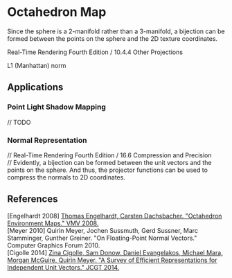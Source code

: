 # Octahedron Map  

Since the sphere is a 2-manifold rather than a 3-manifold, a bijection can be formed between the points on the sphere and the 2D texture coordinates.  

Real-Time Rendering Fourth Edition / 10.4.4 Other Projections  

L1 (Manhattan) norm  

## Applications  

### Point Light Shadow Mapping  

// TODO  

### Normal Representation  

// Real-Time Rendering Fourth Edition / 16.6 Compression and Precision  
// Evidently, a bijection can be formed between the unit vectors and the points on the sphere. And thus, the projector functions can be used to compress the normals to 2D coordinates.  

## References  
\[Engelhardt 2008\] [Thomas Engelhardt, Carsten Dachsbacher. "Octahedron Environment Maps." VMV 2008.](https://www.visus.uni-stuttgart.de/institut/team/Engelhardt-00005/#publ_087656454_bibtex)  
\[Meyer 2010\] Quirin Meyer, Jochen Sussmuth, Gerd Sussner, Marc Stamminger, Gunther Greiner. "On Floating-Point Normal Vectors." Computer Graphics Forum 2010.  
\[Cigolle 2014\] [Zina Cigolle, Sam Donow, Daniel Evangelakos, Michael Mara, Morgan McGuire, Quirin Meyer. "A Survey of Efficient Representations for Independent Unit Vectors." JCGT 2014.](https://jcgt.org/published/0003/02/01/)  
